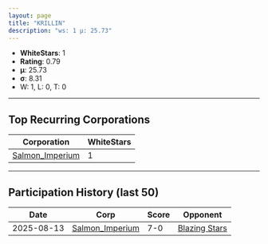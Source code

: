 ```yaml
---
layout: page
title: "KRILLIN"
description: "ws: 1 μ: 25.73"
---
```

- **WhiteStars**: 1
- **Rating**: 0.79
- **μ**: 25.73  
- **σ**: 8.31
- W: 1, L: 0, T: 0

---

## Top Recurring Corporations

| Corporation | WhiteStars |
| --- | --- |
| [Salmon\_Imperium](https://ws.tsl.rocks/corp/b5faa201fbeb2e298123635203c4f54acf0f85cf9e9b60a05d5fd6e7227e0d18/) | 1 |

---

## Participation History (last 50)

| Date | Corp | Score | Opponent |
| --- | --- | --- | --- |
| 2025-08-13 | [Salmon\_Imperium](https://ws.tsl.rocks/corp/b5faa201fbeb2e298123635203c4f54acf0f85cf9e9b60a05d5fd6e7227e0d18/) | 7-0 | [Blazing Stars](https://ws.tsl.rocks/corp/f1c390fb4786da2cb59b7b39519a0ecf6022d4ba017d407af5286aa056682aff/) |